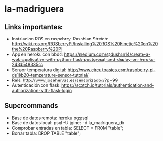 # la-madriguera

## Links importantes:
-  Instalacion ROS en raspebrry. Raspbian Stretch: http://wiki.ros.org/ROSberryPi/Installing%20ROS%20Kinetic%20on%20the%20Raspberry%20Pi
-  App en heroku con bbdd: https://medium.com/@dushan14/create-a-web-application-with-python-flask-postgresql-and-deploy-on-heroku-243d548335cc
-  Sensor temperatura digital: http://www.circuitbasics.com/raspberry-pi-ds18b20-temperature-sensor-tutorial/
-  Relé: http://www.josehervas.es/sensorizados/?p=99
-  Autenticación con flask: https://scotch.io/tutorials/authentication-and-authorization-with-flask-login


## Supercommands
- Base de datos remota: heroku pg:psql
- Base de datos local: psql -U jgines -d la_madriguera_db
- Comprobar entradas en tabla: SELECT * FROM "table";
- Borrar tabla: DROP TABLE "table";
